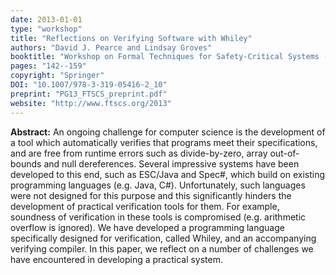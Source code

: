 ```yaml
---
date: 2013-01-01
type: "workshop"
title: "Reflections on Verifying Software with Whiley"
authors: "David J. Pearce and Lindsay Groves"
booktitle: "Workshop on Formal Techniques for Safety-Critical Systems (FTSCS)"
pages: "142--159"
copyright: "Springer"
DOI: "10.1007/978-3-319-05416-2_10"
preprint: "PG13_FTSCS_preprint.pdf"
website: "http://www.ftscs.org/2013"
---
```


**Abstract:** An ongoing challenge for computer science is the development of a tool which automatically verifies that programs meet their specifications, and are free from runtime errors such as divide-by-zero, array out-of-bounds and null dereferences. Several impressive systems have been developed to this end, such as ESC/Java and Spec#, which build on existing programming languages (e.g. Java, C#). Unfortunately, such languages were not designed for this purpose and this significantly hinders the development of practical verification tools for them. For example, soundness of verification in these tools is compromised (e.g. arithmetic overflow is ignored). We have developed a programming language specifically designed for verification, called Whiley, and an accompanying verifying compiler. In this paper, we reflect on a number of challenges we have encountered in developing a practical system.
